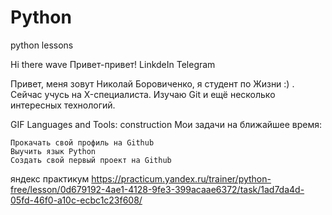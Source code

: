 # Python
python lessons

Hi there wave
Привет-привет!
  LinkdeIn  Telegram 

Привет, меня зовут Николай Боровиченко, я студент  по Жизни :) . Сейчас учусь на X-специалиста. 
Изучаю Git и ещё несколько интересных технологий.

GIF
Languages and Tools:
construction Мои задачи на ближайшее время:

    Прокачать свой профиль на Github
    Выучить язык Python
    Создать свой первый проект на Github
  яндекс практикум  https://practicum.yandex.ru/trainer/python-free/lesson/0d679192-4ae1-4128-9fe3-399acaae6372/task/1ad7da4d-05fd-46f0-a10c-ecbc1c23f608/


